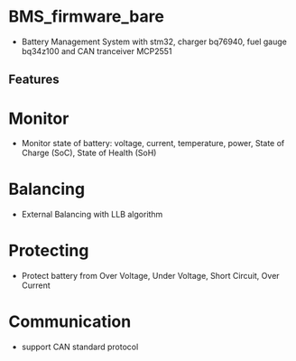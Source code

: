 # BMS_firmware_bare
- Battery Management System with stm32, charger bq76940, fuel gauge bq34z100 and CAN tranceiver MCP2551
## Features
# Monitor 
- Monitor state of battery: voltage, current, temperature, power, State of Charge (SoC), State of Health (SoH)
# Balancing
- External Balancing with LLB algorithm
# Protecting
- Protect battery from Over Voltage, Under Voltage, Short Circuit, Over Current 
# Communication
- support CAN standard protocol